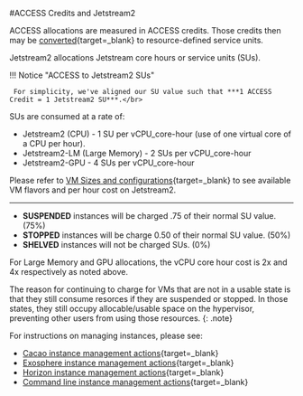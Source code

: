 #ACCESS Credits and Jetstream2

ACCESS allocations are measured in ACCESS credits. Those credits then may be [converted](https://allocations.access-ci.org/exchange_calculator){target=_blank} to resource-defined service units.

Jetstream2 allocations Jetstream core hours or service units (SUs).

!!! Notice "ACCESS to Jetstream2 SUs"

     For simplicity, we've aligned our SU value such that ***1 ACCESS Credit = 1 Jetstream2 SU***.</br>

SUs are consumed at a rate of:

*   Jetstream2 (CPU) - 1 SU per vCPU_core-hour (use of one virtual core of a CPU per hour).
*   Jetstream2-LM (Large Memory) - 2 SUs per vCPU_core-hour
*   Jetstream2-GPU - 4 SUs per vCPU_core-hour

Please refer to [VM Sizes and configurations](../general/vmsizes.md){target=_blank} to see available VM flavors and per hour cost on Jetstream2.

---

* **SUSPENDED** instances will be charged .75 of their normal SU value. (75%)
* **STOPPED** instances will be charge 0.50 of their normal SU value. (50%)
* **SHELVED** instances will not be charged SUs. (0%)

For Large Memory and GPU allocations, the vCPU core hour cost is 2x and 4x respectively as noted above.

The reason for continuing to charge for VMs that are not in a usable state is that they still consume resorces if they are suspended or stopped. In those states, they still occupy allocable/usable space on the hypervisor, preventing other users from using those resources.
{: .note}

For instructions on managing instances, please see:

* [Cacao instance management actions](../ui/cacao/deployments.md){target=_blank}
* [Exosphere instance management actions](../ui/exo/manage.md){target=_blank}
* [Horizon instance management actions](../ui/horizon/manage.md){target=_blank}
* [Command line instance management actions](../ui/cli/manage.md){target=_blank}
